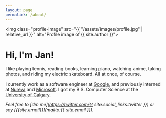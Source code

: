 ```yaml
---
layout: page
permalink: /about/
---
```


<img
    class="profile-image"
    src="{{ "/assets/images/profile.jpg" | relative_url }}"
    alt="Profile image of {{ site.author }}">

# Hi, I'm Jan!

I like playing tennis, reading books, learning piano, watching anime,
taking photos, and riding my electric skateboard. All at once, of&nbsp;course.

I currently work as a software engineer at [Google](https://about.google),
and previously interned at [Nureva](https://www.nureva.com) and
[Microsoft](/2016/10/18/interning-at-microsoft.html).
I got my B.S. Computer Science at the
[University&nbsp;of&nbsp;Calgary](https://www.ucalgary.ca).

*Feel free to
[dm&nbsp;me](https://twitter.com/{{ site.social_links.twitter }})
or say&nbsp;[{{site.email}}](mailto:{{ site.email }}).*
